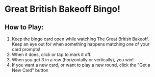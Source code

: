 # Great British Bakeoff Bingo!

## How to Play:

1. Keep the bingo card open while watching The Great British Bakeoff. Keep an eye out for when something happens matching one of your card prompts!
2. When it does, click or tap to mark it off.
3. When you get 3 in a row (horizontally or vertically), you win!
4. If you want a new card, or want to play a new round, click the "Get a New Card" button

